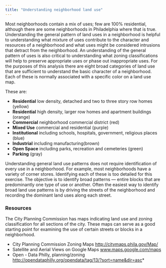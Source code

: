 ```yaml
---
title: "Understanding neighborhood land use"
---
```


Most neighborhoods contain a mix of uses; few are 100% residential, although there are some neighborhoods in Philadelphia where that is true. Understanding the general pattern of land uses in a neighborhood is helpful to understanding what mixture of uses contribute to the character and resources of a neighborhood and what uses might be considered intrusions that detract from the neighborhood. An understanding of the general pattern of uses is also critical to understanding what zoning classifications will help to preserve appropriate uses or phase out inappropriate uses. For the purposes of this analysis there are eight broad categories of land use that are sufficient to understand the basic character of a neighborhood. Each of these is normally associated with a specific color on a land use map.

These are:

- **Residential** low density, detached and two to three story row homes (yellow)
- **Residential** high density, larger row homes and apartment buildings (orange)
- **Commercial** neighborhood commercial district (red)
- **Mixed Use** commercial and residential (purple)
- **Institutional** including schools, hospitals, government, religious
places (blue)
- **Industrial** including manufacturing(brown)
- **Open Space** including parks, recreation and cemeteries (green)
- **Parking** (gray)

Understanding general land use patterns does not require identification of every use in a neighborhood. For example, most neighborhoods have a variety of corner stores. Identifying each of these is too detailed for this exercise. The objective is to identify broad patterns — entire blocks that are predominantly one type of use or another. Often the easiest way to identify broad land use patterns is by driving the streets of the neighborhood and recording the dominant land uses along each street.



### Resources

The City Planning Commission has maps indicating land use and zoning classification for all sections of the city. These maps can serve as a good starting point for examining the use of certain streets or blocks in a neighborhood.

- City Planning Commission Zoning Maps http://citymaps.phila.gov/Map/
- Satellite and Aerial Views on Google Maps www.maps.google.com/maps
- Open - Data Philly, planning/zoning http://opendataphilly.org/opendata/tag/13/?sort=name&dir=asc*
